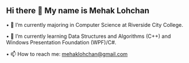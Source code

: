## Hi there 👋 My name is Mehak Lohchan

 • 🔭 I’m currently majoring in Computer Science at Riverside City College.
 
 • 🌱 I’m currently learning Data Structures and Algorithms (C++) and Windows Presentation Foundation (WPF)/C#. 
 
 • 📫 How to reach me: mehaklohchan@gmail.com
